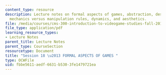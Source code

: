 ```yaml
---
content_type: resource
description: Lecture notes on formal aspects of games, abstraction, design, tools,
  mechanics versus manipulation rules, dynamics, and aesthetics.
file: /media/courses/cms-300-introduction-to-videogame-studies-fall-2011/fbbe5611aedf6631b5303fe1479721ea_MITCMS_300F11_session_18.pdf
file_type: application/pdf
learning_resource_types:
- Lecture Notes
parent_title: Lecture Notes
parent_type: CourseSection
resourcetype: Document
title: "Session 18 \u2013 FORMAL ASPECTS OF GAMES "
type: OCWFile
uid: fbbe5611-aedf-6631-b530-3fe1479721ea
---
```

